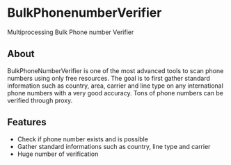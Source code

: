 # BulkPhonenumberVerifier
Multiprocessing Bulk Phone number Verifier

## About

BulkPhoneNumberVerifier is one of the most advanced tools to scan phone numbers using only free resources. The goal is to first gather standard information such as country, area, carrier and line type on any international phone numbers with a very good accuracy. Tons of phone numbers can be verified through proxy.

## Features

- Check if phone number exists and is possible
- Gather standard informations such as country, line type and carrier
- Huge number of verification


